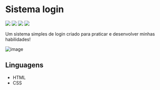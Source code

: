 # Sistema login

![](https://img.shields.io/github/languages/count/ItaloAraujoo/Sistema-Logins) ![](https://img.shields.io/github/languages/top/ItaloAraujoo/Sistema-Logins) ![](https://img.shields.io/github/last-commit/ItaloAraujoo/Sistema-Logins) ![](https://img.shields.io/github/repo-size/ItaloAraujoo/Sistema-Logins)

Um sistema simples de login criado para praticar e desenvolver minhas habilidades!

![image](https://user-images.githubusercontent.com/81595439/116490285-5cfe3f80-a86d-11eb-9731-68e01dc966f2.png)


## Linguagens
- HTML
- CSS
